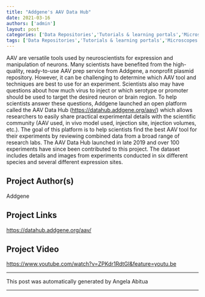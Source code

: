 ```yaml
---
title: "Addgene's AAV Data Hub"
date: 2021-03-16
authors: ['admin']
layout: post
categories: ['Data Repositories','Tutorials & learning portals','Microscopes','Optogenetics']
tags: ['Data Repositories','Tutorials & learning portals','Microscopes','Optogenetics']
---
```

AAV are versatile tools used by neuroscientists for expression and manipulation of neurons. Many scientists have benefited from the high-quality, ready-to-use AAV prep service from Addgene, a nonprofit plasmid repository. However, it can be challenging to determine which AAV tool and techniques are best to use for an experiment. Scientists also may have questions about how much virus to inject or which serotype or promoter should be used to target the desired neuron or brain region. To help scientists answer these questions, Addgene launched an open platform called the AAV Data Hub (https://datahub.addgene.org/aav/) which allows researchers to easily share practical experimental details with the scientific community (AAV used, in vivo model used, injection site, injection volumes, etc.). The goal of this platform is to help scientists find the best AAV tool for their experiments by reviewing combined data from a broad range of research labs. The AAV Data Hub launched in late 2019 and over 100 experiments have since been contributed to this project. The dataset includes details and images from experiments conducted in six different species and several different expression sites.
## Project Author(s)
Addgene
## Project Links
https://datahub.addgene.org/aav/
## Project Video
https://www.youtube.com/watch?v=ZPKdr1RdtGI&feature=youtu.be
***
This post was automatically generated by
Angela Abitua
***
